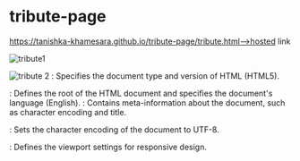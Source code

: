 # tribute-page
https://tanishka-khamesara.github.io/tribute-page/tribute.html-->hosted link

![tribute1](https://github.com/Tanishka-khamesara/tribute-page/assets/127411985/8b5bb401-b136-4afc-ac22-517bb136c032)

![tribute 2](https://github.com/Tanishka-khamesara/tribute-page/assets/127411985/f5d87e6e-2948-4472-b9f4-1e0e40fb5765)
<DOCTYPE html>: Specifies the document type and version of HTML (HTML5).

<html lang="en">: Defines the root of the HTML document and specifies the document's language (English).

<head>: Contains meta-information about the document, such as character encoding and title.

<meta charset="UTF-8">: Sets the character encoding of the document to UTF-8.

<meta name="viewport" content="width=device-width, initial-scale=1.0">: Defines the viewport settings for responsive design.

<title>: Sets the title of the web page displayed in the browser tab.

<body>: Represents the main content of the HTML document.

<h1>: Defines a top-level heading with a large font size.

<h2>: Defines a second-level heading with a smaller font size.

<iframe>: Embeds an inline frame (external content) within the web page.

src: Specifies the source URL of the embedded content.
frameborder="1": Sets a border around the iframe.
width and height: Specify the dimensions of the iframe.
title: Provides a title for the embedded content (for accessibility).
allow: Specifies permissions for certain features of the embedded content.
allowfullscreen: Allows the embedded content to be displayed in fullscreen mode.
<p>: Represents a paragraph of text.

<img>: Embeds an image in the document.

src: Specifies the image source (URL).
height and width: Define the dimensions of the image.
<iframe> (Instagram): Embeds an Instagram post within the page.

<iframe> (Google Map): Embeds a Google Map with a specified location.

<iframe> (Spotify): Embeds a Spotify playlist within the page.
